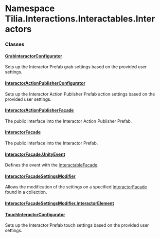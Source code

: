 # Namespace Tilia.Interactions.Interactables.Interactors

### Classes

#### [GrabInteractorConfigurator]

Sets up the Interactor Prefab grab settings based on the provided user settings.

#### [InteractorActionPublisherConfigurator]

Sets up the Interactor Action Publisher Prefab action settings based on the provided user settings.

#### [InteractorActionPublisherFacade]

The public interface into the Interactor Action Publisher Prefab.

#### [InteractorFacade]

The public interface into the Interactor Prefab.

#### [InteractorFacade.UnityEvent]

Defines the event with the [InteractableFacade].

#### [InteractorFacadeSettingsModifier]

Allows the modification of the settings on a specified [InteractorFacade] found in a collection.

#### [InteractorFacadeSettingsModifier.InteractorElement]

#### [TouchInteractorConfigurator]

Sets up the Interactor Prefab touch settings based on the provided user settings.

[GrabInteractorConfigurator]: GrabInteractorConfigurator.md
[InteractorActionPublisherConfigurator]: InteractorActionPublisherConfigurator.md
[InteractorActionPublisherFacade]: InteractorActionPublisherFacade.md
[InteractorFacade]: InteractorFacade.md
[InteractorFacade.UnityEvent]: InteractorFacade.UnityEvent.md
[InteractableFacade]: Tilia.Interactions.Interactables.Interactables.InteractableFacade.md
[InteractorFacadeSettingsModifier]: InteractorFacadeSettingsModifier.md
[InteractorFacade]: InteractorFacade.md
[InteractorFacadeSettingsModifier.InteractorElement]: InteractorFacadeSettingsModifier.InteractorElement.md
[TouchInteractorConfigurator]: TouchInteractorConfigurator.md